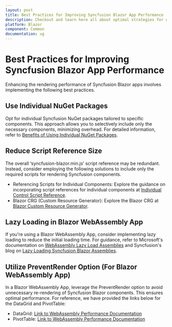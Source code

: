 ```yaml
---
layout: post
title: Best Practices for Improving Syncfusion Blazor App Performance | Syncfusion
description: Checkout and learn here all about optimal strategies for enhancing Syncfusion Blazor App performance.
platform: Blazor
component: Common
documentation: ug
---
```


# Best Practices for Improving Syncfusion Blazor App Performance

Enhancing the rendering performance of Syncfusion Blazor apps involves implementing the following best practices.

## Use Individual NuGet Packages

Opt for individual Syncfusion NuGet packages tailored to specific components. This approach allows you to selectively include only the necessary components, minimizing overhead. For detailed information, refer to [Benefits of Using Individual NuGet Packages](https://blazor.syncfusion.com/documentation/nuget-packages#benefits-of-using-individual-nuget-packages).

## Reduce Script Reference Size

The overall ‘syncfusion-blazor.min.js’ script reference may be redundant. Instead, consider employing the following solutions to include only the required scripts for rendering Syncfusion components.
* Referencing Scripts for Individual Components: Explore the guidance on incorporating script references for individual components at [Individual Control Script Reference](https://blazor.syncfusion.com/documentation/common/adding-script-references#individual-control-script-reference).
* Blazor CRG (Custom Resource Generator): Explore the Blazor CRG at [Blazor Custom Resource Generator](https://blazor.syncfusion.com/documentation/common/custom-resource-generator).

## Lazy Loading in Blazor WebAssembly App

If you're using a Blazor WebAssembly App, consider implementing lazy loading to reduce the initial loading time. For guidance, refer to Microsoft's documentation on [WebAssembly Lazy Load Assemblies](https://learn.microsoft.com/en-us/aspnet/core/blazor/webassembly-lazy-load-assemblies?view=aspnetcore-7.0) and Syncfusion's blog on [Lazy Loading Syncfusion Blazor Assemblies](https://www.syncfusion.com/blogs/post/lazy-loading-syncfusion-blazor-assemblies-in-a-blazor-webassembly-application.aspx).

## Utilize PreventRender Option (For Blazor WebAssembly App)

In a Blazor WebAssembly App, leverage the PreventRender option to avoid unnecessary re-rendering of Syncfusion Blazor components. This ensures optimal performance. For reference, we have provided the links below for the DataGrid and PivotTable:

* DataGrid: [Link to WebAssembly Performance Documentation](https://blazor.syncfusion.com/documentation/datagrid/webassembly-performance)
* PivotTable: [Link to WebAssembly Performance Documentation](https://blazor.syncfusion.com/documentation/pivot-table/webassembly-performance)
